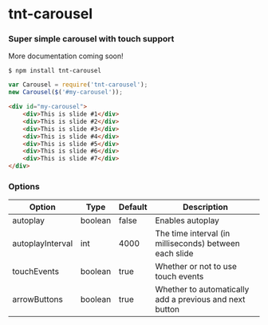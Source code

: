 # tnt-carousel
### Super simple carousel with touch support

More documentation coming soon!

```ssh
$ npm install tnt-carousel
```

```javascript
var Carousel = require('tnt-carousel');
new Carousel($('#my-carousel'));
```

```html
<div id="my-carousel">
	<div>This is slide #1</div>
	<div>This is slide #2</div>
	<div>This is slide #3</div>
	<div>This is slide #4</div>
	<div>This is slide #5</div>
	<div>This is slide #6</div>
	<div>This is slide #7</div>
</div>
```

### Options

Option | Type | Default | Description
------ | ---- | ------- | -----------
autoplay | boolean | false | Enables autoplay
autoplayInterval | int | 4000 | The time interval (in milliseconds) between each slide
touchEvents | boolean | true | Whether or not to use touch events
arrowButtons | boolean | true | Whether to automatically add a previous and next button
